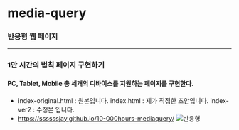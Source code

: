 # media-query

### 반응형 웹 페이지
___
### 1만 시간의 법칙 페이지 구현하기
#### PC, Tablet, Mobile 총 세개의 디바이스를 지원하는 페이지를 구현한다.
* index-original.html : 원본입니다.
index.html : 제가 직접한 초안입니다.
index-ver2 : 수정본 입니다.
* https://ssssssjay.github.io/10-000hours-mediaquery/
![반응형](https://user-images.githubusercontent.com/48425930/141160855-20117553-b8f9-4e15-b06e-481c9e1175f9.gif)
